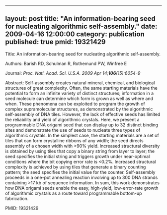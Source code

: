 
---
layout: post
title:  "An information-bearing seed for nucleating algorithmic self-assembly."
date:   2009-04-16 12:00:00
category:  publication
published: true
pmid: 19321429
---

Title: An information-bearing seed for nucleating algorithmic self-assembly.

Authors: Barish RD, Schulman R, Rothemund PW, Winfree E

Journal: *Proc. Natl. Acad. Sci. U.S.A. 2009 Apr 14;**106**(15):6054-9*

Abstract: Self-assembly creates natural mineral, chemical, and biological structures of great complexity. Often, the same starting materials have the potential to form an infinite variety of distinct structures; information in a seed molecule can determine which form is grown as well as where and when. These phenomena can be exploited to program the growth of complex supramolecular structures, as demonstrated by the algorithmic self-assembly of DNA tiles. However, the lack of effective seeds has limited the reliability and yield of algorithmic crystals. Here, we present a programmable DNA origami seed that can display up to 32 distinct binding sites and demonstrate the use of seeds to nucleate three types of algorithmic crystals. In the simplest case, the starting materials are a set of tiles that can form crystalline ribbons of any width; the seed directs assembly of a chosen width with >90% yield. Increased structural diversity is obtained by using tiles that copy a binary string from layer to layer; the seed specifies the initial string and triggers growth under near-optimal conditions where the bit copying error rate is <0.2%. Increased structural complexity is achieved by using tiles that generate a binary counting pattern; the seed specifies the initial value for the counter. Self-assembly proceeds in a one-pot annealing reaction involving up to 300 DNA strands containing >17 kb of sequence information. In sum, this work demonstrates how DNA origami seeds enable the easy, high-yield, low-error-rate growth of algorithmic crystals as a route toward programmable bottom-up fabrication.

PMID: 19321429

